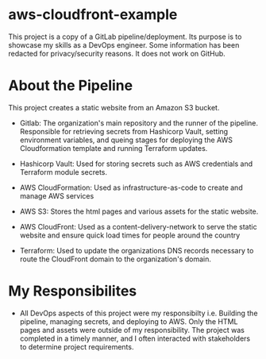 # aws-cloudfront-example

This project is a copy of a GitLab pipeline/deployment. Its purpose is to showcase my skills as a DevOps engineer. Some information has been redacted for privacy/security reasons. It does not work on GitHub.

# About the Pipeline

This project creates a static website from an Amazon S3 bucket.

- Gitlab: The organization's main repository and the runner of the pipeline. Responsible for retrieving secrets from Hashicorp Vault, setting environment variables, and queing stages for deploying the AWS Cloudformation template and running Terraform updates.

- Hashicorp Vault: Used for storing secrets such as AWS credentials and Terraform module secrets.

- AWS CloudFormation: Used as infrastructure-as-code to create and manage AWS services

- AWS S3: Stores the html pages and various assets for the static website.

- AWS CloudFront: Used as a content-delivery-network to serve the static website and ensure quick load times for people around the country

- Terraform: Used to update the organizations DNS records necessary to route the CloudFront domain to the organization's domain.

# My Responsibilites

- All DevOps aspects of this project were my responsibilty i.e. Building the pipeline, managing secrets, and deploying to AWS. Only the HTML pages and assets were outside of my responsibility. The project was completed in a timely manner, and I often interacted with stakeholders to determine project requirements.